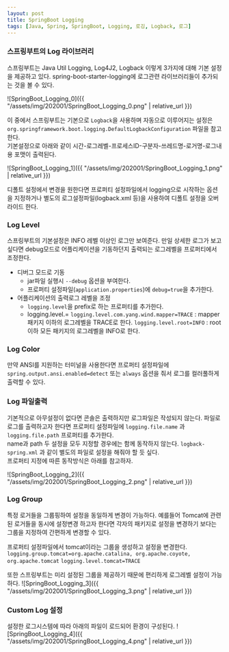 ```yaml
---
layout: post
title: SpringBoot Logging
tags: [Java, Spring, SpringBoot, Logging, 로깅, Logback, 로그]
---
```


### 스프링부트의 Log 라이브러리
스프링부트는 Java Util Logging, Log4J2, Logback 이렇게 3가지에 대해 기본 설정을 제공하고 있다.
spring-boot-starter-logging에 로그관련 라이브러리들이 추가되는 것을 볼 수 있다.

![SpringBoot_Logging_0]({{ "/assets/img/202001/SpringBoot_Logging_0.png" | relative_url }})

이 중에서 스프링부트는 기본으로 `Logback`을 사용하며 자동으로 이루어지는 설정은 `org.springframework.boot.logging.DefaultLogbackConfiguration` 파일을 참고한다.   
기본설정으로 아래와 같이 시간-로그레벨-프로세스ID-구분자-쓰레드명-로거명-로그내용 포맷이 출력된다.  

![SpringBoot_Logging_1]({{ "/assets/img/202001/SpringBoot_Logging_1.png" | relative_url }})

디폴트 설정에서 변경을 원한다면 프로퍼티 설정파일에서 logging으로 시작하는 옵션을 지정하거나 별도의 로그설정파일(logback.xml 등)을 사용하여 디폴트 설정을 오버라이드 한다.

### Log Level
스프링부트의 기본설정은 INFO 레벨 이상인 로그만 보여준다. 만일 상세한 로그가 보고 싶다면 debug모드로 어플리케이션을 기동하던지 출력되는 로그레벨을 프로퍼티에서 조정한다.

- 디버그 모드로 기동
    - jar파일 실행시 `--debug` 옵션을 부여한다.
    - 프로퍼티 설정파일(`application.properties`)에 `debug=true`을 추가한다.
- 어플리케이션의 출력로그 레벨을 조정
    - `logging.level`을 prefix로 하는 프로퍼티를 추가한다.
    - logging.level.<logger-name>=<level>
    `logging.level.com.yang.wind.mapper=TRACE` : mapper 패키지 이하의 로그레벨을 TRACE로 한다.
    `logging.level.root=INFO` : root 이하 모든 패키지의 로그레벨을 INFO로 한다.

### Log Color
만약 ANSI를 지원하는 터미널을 사용한다면 프로퍼티 설정파일에 `spring.output.ansi.enabled=detect` 또는 `always` 옵션을 줘서 로그를 컬러풀하게 출력할 수 있다.

### Log 파일출력
기본적으로 아무설정이 없다면 콘솔은 출력하지만 로그파일은 작성되지 않는다. 파일로 로그를 출력하고자 한다면 프로퍼티 설정파일에 `logging.file.name` 과 `logging.file.path` 프로퍼티를 추가한다.  
name과 path 두 설정을 모두 지정할 경우에는 함께 동작하지 않는다. `logback-spring.xml` 과 같이 별도의 파일로 설정을 해줘야 할 듯 싶다.  
프로퍼티 지정에 따른 동작방식은 아래를 참고하자.

![SpringBoot_Logging_2]({{ "/assets/img/202001/SpringBoot_Logging_2.png" | relative_url }})

### Log Group
특정 로거들을 그룹핑하여 설정을 동일하게 변경이 가능하다. 예를들어 Tomcat에 관련된 로거들을 동시에 설정변경 하고자 한다면 각자의 패키지로 설정을 변경하기 보다는 그룹을 지정하여 간편하게 변경할 수 있다.

프로퍼티 설정파일에서 tomcat이라는 그룹을 생성하고 설정을 변경한다.
`logging.group.tomcat=org.apache.catalina, org.apache.coyote, org.apache.tomcat`
`logging.level.tomcat=TRACE`

또한 스프링부트는 미리 설정된 그룹을 제공하기 때문에 편리하게 로그레벨 설정이 가능하다.
![SpringBoot_Logging_3]({{ "/assets/img/202001/SpringBoot_Logging_3.png" | relative_url }})

### Custom Log 설정
설정한 로그시스템에 따라 아래의 파일이 로드되어 환경이 구성된다. 
![SpringBoot_Logging_4]({{ "/assets/img/202001/SpringBoot_Logging_4.png" | relative_url }})
